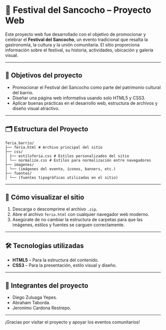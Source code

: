 # 🍲 Festival del Sancocho – Proyecto Web

Este proyecto web fue desarrollado con el objetivo de promocionar y celebrar el **Festival del Sancocho**, un evento tradicional que resalta la gastronomía, la cultura y la unión comunitaria. El sitio proporciona información sobre el festival, su historia, actividades, ubicación y galería visual.

---

## 🧠 Objetivos del proyecto

- Promocionar el Festival del Sancocho como parte del patrimonio cultural del barrio.
- Diseñar una página web informativa usando solo HTML5 y CSS3.
- Aplicar buenas prácticas en el desarrollo web, estructura de archivos y diseño visual atractivo.

---

## 🗂 Estructura del Proyecto
    feria_barrio/
    ├── feria.html # Archivo principal del sitio
    ├── css/
    │ ├── estiloferia.css # Estilos personalizados del sitio
    │ └── normalize.css # Estilos para normalización entre navegadores
    ├── imagenes/
    │ └── (imágenes del evento, íconos, banners, etc.)
    ├── fuentes/
    │ └── (fuentes tipográficas utilizadas en el sitio)


---

## 🚀 Cómo visualizar el sitio

1. Descarga o descomprime el archivo `.zip`.
2. Abre el archivo `feria.html` con cualquier navegador web moderno.
3. Asegúrate de no cambiar la estructura de carpetas para que las imágenes, estilos y fuentes se carguen correctamente.

---

## 🛠 Tecnologías utilizadas

- **HTML5** – Para la estructura del contenido.
- **CSS3** – Para la presentación, estilo visual y diseño.

---

## 👥 Integrantes del proyecto

- Diego Zuluaga Yepes.
- Abraham Taborda.
- Jeronimo Cardona Restrepo.
---

¡Gracias por visitar el proyecto y apoyar los eventos comunitarios!
